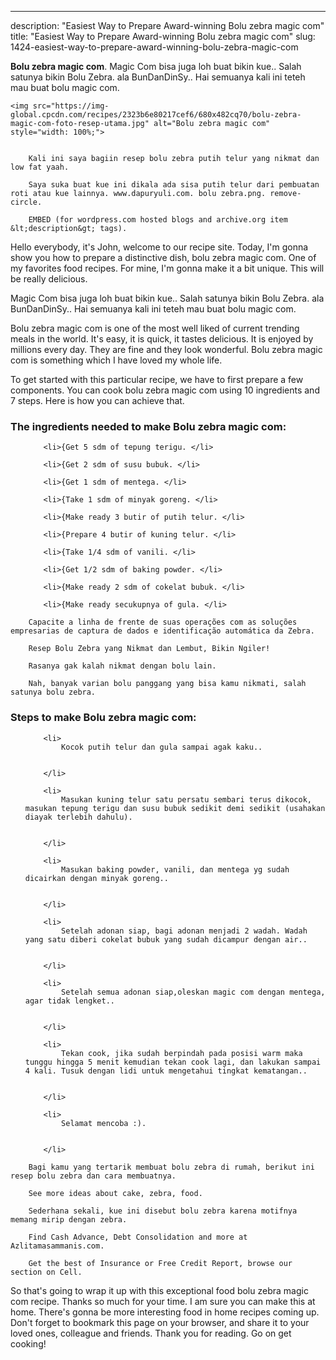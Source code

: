 ---
description: "Easiest Way to Prepare Award-winning Bolu zebra magic com"
title: "Easiest Way to Prepare Award-winning Bolu zebra magic com"
slug: 1424-easiest-way-to-prepare-award-winning-bolu-zebra-magic-com

<p>
	<strong>Bolu zebra magic com</strong>. 
	Magic Com bisa juga loh buat bikin kue.. Salah satunya bikin Bolu Zebra. ala BunDanDinSy.. Hai semuanya kali ini teteh mau buat bolu magic com.
</p>
<p>
	
	<img src="https://img-global.cpcdn.com/recipes/2323b6e80217cef6/680x482cq70/bolu-zebra-magic-com-foto-resep-utama.jpg" alt="Bolu zebra magic com" style="width: 100%;">
	
	
		Kali ini saya bagiin resep bolu zebra putih telur yang nikmat dan low fat yaah.
	
		Saya suka buat kue ini dikala ada sisa putih telur dari pembuatan roti atau kue lainnya. www.dapuryuli.com. bolu zebra.png. remove-circle.
	
		EMBED (for wordpress.com hosted blogs and archive.org item &lt;description&gt; tags).
	
</p>
<p>
	Hello everybody, it's John, welcome to our recipe site. Today, I'm gonna show you how to prepare a distinctive dish, bolu zebra magic com. One of my favorites food recipes. For mine, I'm gonna make it a bit unique. This will be really delicious.
</p>
	
<p>
	Magic Com bisa juga loh buat bikin kue.. Salah satunya bikin Bolu Zebra. ala BunDanDinSy.. Hai semuanya kali ini teteh mau buat bolu magic com.
</p>
<p>
	Bolu zebra magic com is one of the most well liked of current trending meals in the world. It's easy, it is quick, it tastes delicious. It is enjoyed by millions every day. They are fine and they look wonderful. Bolu zebra magic com is something which I have loved my whole life.
</p>

<p>
To get started with this particular recipe, we have to first prepare a few components. You can cook bolu zebra magic com using 10 ingredients and 7 steps. Here is how you can achieve that.
</p>

<h3>The ingredients needed to make Bolu zebra magic com:</h3>

<ol>
	
		<li>{Get 5 sdm of tepung terigu. </li>
	
		<li>{Get 2 sdm of susu bubuk. </li>
	
		<li>{Get 1 sdm of mentega. </li>
	
		<li>{Take 1 sdm of minyak goreng. </li>
	
		<li>{Make ready 3 butir of putih telur. </li>
	
		<li>{Prepare 4 butir of kuning telur. </li>
	
		<li>{Take 1/4 sdm of vanili. </li>
	
		<li>{Get 1/2 sdm of baking powder. </li>
	
		<li>{Make ready 2 sdm of cokelat bubuk. </li>
	
		<li>{Make ready secukupnya of gula. </li>
	
</ol>
<p>
	
		Capacite a linha de frente de suas operações com as soluções empresarias de captura de dados e identificação automática da Zebra.
	
		Resep Bolu Zebra yang Nikmat dan Lembut, Bikin Ngiler!
	
		Rasanya gak kalah nikmat dengan bolu lain.
	
		Nah, banyak varian bolu panggang yang bisa kamu nikmati, salah satunya bolu zebra.
	
</p>

<h3>Steps to make Bolu zebra magic com:</h3>

<ol>
	
		<li>
			Kocok putih telur dan gula sampai agak kaku..
			
			
		</li>
	
		<li>
			Masukan kuning telur satu persatu sembari terus dikocok, masukan tepung terigu dan susu bubuk sedikit demi sedikit (usahakan diayak terlebih dahulu).
			
			
		</li>
	
		<li>
			Masukan baking powder, vanili, dan mentega yg sudah dicairkan dengan minyak goreng..
			
			
		</li>
	
		<li>
			Setelah adonan siap, bagi adonan menjadi 2 wadah. Wadah yang satu diberi cokelat bubuk yang sudah dicampur dengan air..
			
			
		</li>
	
		<li>
			Setelah semua adonan siap,oleskan magic com dengan mentega, agar tidak lengket..
			
			
		</li>
	
		<li>
			Tekan cook, jika sudah berpindah pada posisi warm maka tunggu hingga 5 menit kemudian tekan cook lagi, dan lakukan sampai 4 kali. Tusuk dengan lidi untuk mengetahui tingkat kematangan..
			
			
		</li>
	
		<li>
			Selamat mencoba :).
			
			
		</li>
	
</ol>

<p>
	
		Bagi kamu yang tertarik membuat bolu zebra di rumah, berikut ini resep bolu zebra dan cara membuatnya.
	
		See more ideas about cake, zebra, food.
	
		Sederhana sekali, kue ini disebut bolu zebra karena motifnya memang mirip dengan zebra.
	
		Find Cash Advance, Debt Consolidation and more at Azlitamasammanis.com.
	
		Get the best of Insurance or Free Credit Report, browse our section on Cell.
	
</p>

<p>
	So that's going to wrap it up with this exceptional food bolu zebra magic com recipe. Thanks so much for your time. I am sure you can make this at home. There's gonna be more interesting food in home recipes coming up. Don't forget to bookmark this page on your browser, and share it to your loved ones, colleague and friends. Thank you for reading. Go on get cooking!
</p>
